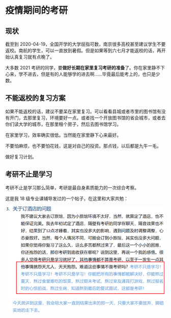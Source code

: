# 疫情期间的考研

## 现状

截至到 2020-04-19，全国开学的大学屈指可数，南京很多高校甚至建议学生不要返校。南航的学生，可以一直放到暑假。但是如果等到六七月才能返校的话，再开始认真复习就有点晚了。

大多数 2021 考研的同学，要**做好长期在家里复习考研的准备**了。你在家里静不下心来，学不进去，但是有的人能够学的进去啊……毕竟最后能考上的，也只是少数。

## 不能返校的复习方案

如果不能返校的话，建议不要呆在家里复习。可以看看县城或者市里的图书馆有没有开门，去那里复习，环境要好一点。或者找一个开放图书馆的省会城市，或者去你们读大学的城市，在那里租个房子，然后去图书馆学习。

在家里学习，效率确实很低。当然能在家里静下心来最好。

不要怕麻烦，也不要怕花钱，这是对自己的投资。那点钱，以后都是九牛一毛。

做好复习计划。

## 考研不止是学习

考研不止是学习那么简单，考研是最自身素质能力的一次综合考察。

这是我 18 级专业课辅导发过的一个帖子，在这里和大家共勉：

![什么是考研](assets/image-20200419093206523.png)